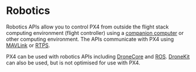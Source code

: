 # Robotics

Robotics APIs allow you to control PX4 from outside the flight stack computing environment (flight controller) using a [companion computer](../companion_computer/pixhawk_companion.md) or other computing environment. The APIs communicate with PX4 using [MAVLink](../middleware/mavlink.md) or [RTPS](../middleware/micrortps.md).

PX4 can be used with robotics APIs including [DroneCore](http://dronecore.io/) and [ROS](../ros/README.md). 
[DroneKit](../robotics/dronekit.md) can also be used, but is not optimised for use with PX4. 

